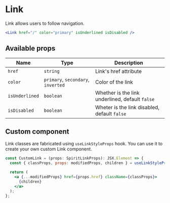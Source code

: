 # Link

Link allows users to follow navigation.

```jsx
<Link href="/" color="primary" isUnderlined isDisabled />
```

## Available props

| Name           | Type                               | Description                                     |
| -------------- | ---------------------------------- | ----------------------------------------------- |
| `href`         | `string`                           | Link's href attribute                           |
| `color`        | `primary`, `secondary`, `inverted` | Color of the link                               |
| `isUnderlined` | `boolean`                          | Whether is the link underlined, default `false` |
| `isDisabled`   | `boolean`                          | Wheter is the link disabled, default `false`    |

## Custom component

Link classes are fabricated using `useLinkStyleProps` hook. You can use it to create your own custom Link component.

```jsx
const CustomLink = (props: SpiritLinkProps): JSX.Element => {
  const { classProps, props: modifiedProps, children } = useLinkStyleProps(props);

  return (
    <a {...modifiedProps} href={props.href} className={classProps}>
      {children}
    </a>
  );
};
```
